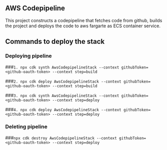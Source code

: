 ## AWS Codepipeline
This project constructs a codepipeline that fetches code from github, builds the project and
deploys the code to aws fargarte as ECS container service.

<!-- ##Use local tools
###Initialize project: `npx aws-cdk init --language typescript`

###Build:	`npm run build`

###Run CDK: `npx aws-cdk ...` -->

## Commands to deploy the stack
### Deploying pipeline
###`1. npx cdk synth AwsCodepipelineStack --context githubToken=<github-oauth-token> --context step=build`

###`2. npx cdk deploy AwsCodepipelineStack --context githubToken=<github-oauth-token> --context step=build`

###`3. npx cdk synth AwsCodepipelineStack --context githubToken=<github-oauth-token> --context step=deploy`

###`4. npx cdk deploy AwsCodepipelineStack --context githubToken=<github-oauth-token> --context step=deploy`

### Deleting pipeline
###`npx cdk destroy AwsCodepipelineStack --context githubToken=<github-oauth-token> --context step=deploy`
